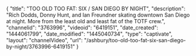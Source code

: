 {
    "title": "TOO OLD TOO FAT: SIX \/ SAN DIEGO BY NIGHT",
    "description": "Rich Dodds, Donny Hunt, and Ian Freundner skating downtown San Diego at night. More from the least old and least fat of the TOTF crew.",
    "channelid": "3763996",
    "videoid": "6419151",
    "date_created": "1444061799",
    "date_modified": "1445040734",
    "type": "captivate",
    "layout": "channelVideo",
    "url": "\/ashbury\/too-old-too-fat-six-san-diego-by-night\/3763996-6419151"
}